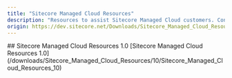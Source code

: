```yaml
---
title: "Sitecore Managed Cloud Resources"
description: "Resources to assist Sitecore Managed Cloud customers. Contains a PowerShell script to assist in finding the connection strings in an SXP Managed Cloude installation, useful when whitelisting an IP address."
origin: https://dev.sitecore.net/Downloads/Sitecore_Managed_Cloud_Resources.aspx
---
```


<Card variant='outlineRaised' px={0} mb={8}>
<CardHeader>
## Sitecore Managed Cloud Resources 1.0
</CardHeader>
<CardBody>
[Sitecore Managed Cloud Resources 1.0](/downloads/Sitecore_Managed_Cloud_Resources/10/Sitecore_Managed_Cloud_Resources_10)
</CardBody>          
</Card>